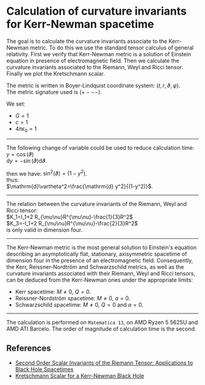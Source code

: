 # Calculation of curvature invariants for Kerr-Newman spacetime

The goal is to calculate the curvature invariants associate to the Kerr-Newman metric. To do this we use the standard tensor calculus of general relativity. First we verify that Kerr-Newman metric is a solution of Einstein equation in presence of electromagnetic field. Then we calculate the curvature invariants associated to the Riemann, Weyl and Ricci tensor. Finally we plot the Kretschmann scalar.  

The metric is written in Boyer-Lindquist coordinate system: $(t,r,\vartheta,\varphi)$.  
The metric signature used is $(+ - - -)$.  

We set:
- $G = 1$
- $c = 1$
- $4\pi\epsilon_0 = 1$

---

The following change of variable could be used to reduce calculation time:  
$y=\cos(\vartheta)$  
$\mathrm{d}y= -\sin(\vartheta) \mathrm{d} \vartheta$.  

then we have: $\sin^2(\vartheta)=(1-y^2)$.  
thus:  
$\mathrm{d}\vartheta^2=\frac{\mathrm{d} y^2}{(1-y^2)}$.

---

The relation between the curvature invariants of the Riemann, Weyl and Ricci tensor:  
$K_1=I_1+2 R_{\mu\nu}R^{\mu\nu}-\frac{1}{3}R^2$  
$K_3=-I_1+2 R_{\mu\nu}R^{\mu\nu}-\frac{2}{3}R^2$  
is only valid in dimension four.

---

The Kerr-Newman metric is the most general solution to Einstein's equation describing an asymptotically flat, stationary, axisymmetric spacetime of dimension four in the presence of an electromagnetic field. Consequently, the Kerr, Reissner-Nordtröm and Schwarzschild metrics, as well as the curvature invariants associated with their Riemann, Weyl and Ricci tensors, can be deduced from the Kerr-Newman ones under the appropriate limits:
- Kerr spacetime: $M\neq 0$, $Q=0$.
- Reissner-Nordström spacetime: $M\neq 0$, $a=0$.
- Schwarzschild spacetime: $M\neq 0$, $Q=0$ and $a=0$.

---

The calculation is performed on `Matematica 13`, on AMD Ryzen 5 5625U and AMD ATI Barcelo. The order of magnitude of calculation time is the second.

## References

- [Second Order Scalar Invariants of the Riemann Tensor: Applications to Black Hole Spacetimes](https://arxiv.org/abs/gr-qc/0302095)
- [Kretschmann Scalar for a Kerr-Newman Black Hole](https://arxiv.org/abs/astro-ph/9912320)
